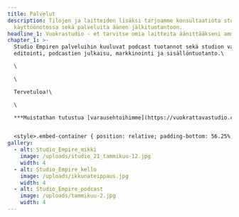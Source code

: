 ```yaml
---
title: Palvelut
description: Tilojen ja laitteiden lisäksi tarjoamme konsultaatiota studion
  käyttöönotossa sekä palveluita äänen jälkituotantoon.
headline_1: Vuokrastudio - et tarvitse omia laitteita äänittääkseni ammattimaisesti!
chapter_1: >-
  Studio Empiren palveluihin kuuluvat podcast tuotannot sekä studion valmistelu,
  editointi, podcastien julkaisu, markkinointi ja sisällöntuotanto.\

  \

  \

  Tervetuloa!\

  \

  ***Muistathan tutustua [varausehtoihimme](https://vuokrattavastudio.com/ehdot/) ennen studion varausta.***


  <style>.embed-container { position: relative; padding-bottom: 56.25%; height: 0; overflow: hidden; max-width: 100%; } .embed-container iframe, .embed-container object, .embed-container embed { position: absolute; top: 0; left: 0; width: 100%; height: 100%; }</style><div class='embed-container'><iframe src="https://www.youtube.com/embed/s2Q6iyLoZrY" frameborder='0' allowfullscreen></iframe></div>
gallery:
  - alt: Studio_Empire_mikki
    image: /uploads/studio_21_tammikuu-12.jpg
    width: 4
  - alt: Studio_Empire_kello
    image: /uploads/ikkunateippaus.jpg
    width: 4
  - alt: Studio_Empire_podcast
    image: /uploads/tammikuu-2.jpg
    width: 4
---
```


